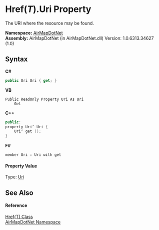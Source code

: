 # Href(*T*).Uri Property 
 

The URI where the resource may be found.

**Namespace:**&nbsp;<a href="N_AirMapDotNet">AirMapDotNet</a><br />**Assembly:**&nbsp;AirMapDotNet (in AirMapDotNet.dll) Version: 1.0.6313.34627 (1.0)

## Syntax

**C#**<br />
``` C#
public Uri Uri { get; }
```

**VB**<br />
``` VB
Public ReadOnly Property Uri As Uri
	Get
```

**C++**<br />
``` C++
public:
property Uri^ Uri {
	Uri^ get ();
}
```

**F#**<br />
``` F#
member Uri : Uri with get

```


#### Property Value
Type: <a href="http://msdn2.microsoft.com/en-us/library/txt7706a" target="_blank">Uri</a>

## See Also


#### Reference
<a href="T_AirMapDotNet_Href_1">Href(T) Class</a><br /><a href="N_AirMapDotNet">AirMapDotNet Namespace</a><br />